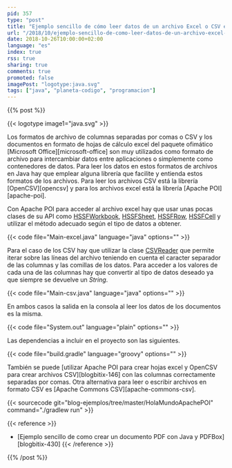 ```yaml
---
pid: 357
type: "post"
title: "Ejemplo sencillo de cómo leer datos de un archivo Excel o CSV en Java"
url: "/2018/10/ejemplo-sencillo-de-como-leer-datos-de-un-archivo-excel-o-csv-en-java/"
date: 2018-10-26T10:00:00+02:00
language: "es"
index: true
rss: true
sharing: true
comments: true
promoted: false
imagePost: "logotype:java.svg"
tags: ["java", "planeta-codigo", "programacion"]
---
```


{{% post %}}

{{< logotype image1="java.svg" >}}

Los formatos de archivo de columnas separadas por comas o CSV y los documentos en formato de hojas de cálculo excel del paquete ofimático [Microsoft Office][microsoft-office] son muy utilizados como formato de archivo para intercambiar datos entre aplicaciones o simplemente como contenedores de datos. Para leer los datos en estos formatos de archivos en Java hay que emplear alguna librería que facilite y entienda estos formatos de los archivos. Para leer los archivos CSV está la librería [OpenCSV][opencsv] y para los archivos excel está la librería [Apache POI][apache-poi].

Con Apache POI para acceder al archivo excel hay que usar unas pocas clases de su API como [HSSFWorkbook](https://poi.apache.org/apidocs/org/apache/poi/hssf/usermodel/HSSFWorkbook.html), [HSSFSheet](https://poi.apache.org/apidocs/org/apache/poi/hssf/usermodel/HSSFSheet.html), [HSSFRow](https://poi.apache.org/apidocs/org/apache/poi/hssf/usermodel/HSSFRow.html), [HSSFCell](https://poi.apache.org/apidocs/org/apache/poi/hssf/usermodel/HSSFCell.html) y utilizar el método adecuado según el tipo de datos a obtener.

{{< code file="Main-excel.java" language="java" options="" >}}

Para el caso de los CSV hay que utilizar la clase [CSVReader](http://opencsv.sourceforge.net/apidocs/com/opencsv/CSVReader.html) que permite iterar sobre las líneas del archivo teniendo en cuenta el caracter separador de las columnas y las comillas de los datos. Para acceder a los valores de cada una de las columnas hay que convertir al tipo de datos deseado ya que siempre se devuelve un _String_.

{{< code file="Main-csv.java" language="java" options="" >}}

En ambos casos la salida en la consola al leer los datos de los documentos es la misma.

{{< code file="System.out" language="plain" options="" >}}

Las dependencias a incluir en el proyecto son las siguientes.

{{< code file="build.gradle" language="groovy" options="" >}}

También se puede [utilizar Apache POI para crear hojas excel y OpenCSV para crear archivos CSV][blogbitix-146] con las columnas correctamente separadas por comas. Otra alternativa para leer o escribir archivos en formato CSV es [Apache Commons CSV][apache-commons-csv].

{{< sourcecode git="blog-ejemplos/tree/master/HolaMundoApachePOI" command="./gradlew run" >}}

{{< reference >}}
* [Ejemplo sencillo de como crear un documento PDF con Java y PDFBox][blogbitix-430]
{{< /reference >}}

{{% /post %}}

